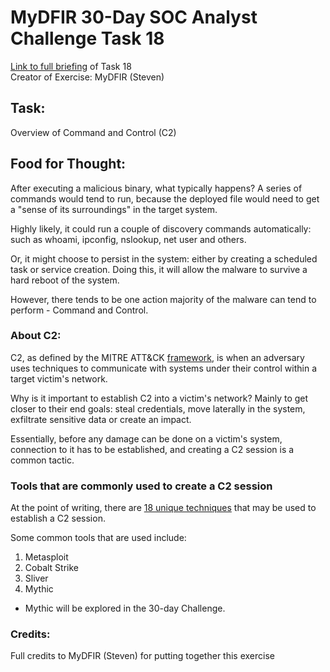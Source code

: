 # MyDFIR 30-Day SOC Analyst Challenge Task 18
[Link to full briefing](https://www.youtube.com/watch?v=WnOkhGNPmyA) of Task 18 </br>
Creator of Exercise: MyDFIR (Steven)

## Task:
Overview of Command and Control (C2)

## Food for Thought:
After executing a malicious binary, what typically happens? A series of commands would tend to run, because the deployed file would need to get a "sense of its surroundings" in the target system. 

Highly likely, it could run a couple of discovery commands automatically: such as whoami, ipconfig, nslookup, net user and others. 

Or, it might choose to persist in the system: either by creating a scheduled task or service creation. Doing this, it will allow the malware to survive a hard reboot of the system. 

However, there tends to be one action majority of the malware can tend to perform - Command and Control.


### About C2: 
C2, as defined by the MITRE ATT&CK [framework](https://attack.mitre.org/tactics/TA0011/), is when an adversary uses techniques to communicate with systems under their control within a target victim's network. 

Why is it important to establish C2 into a victim's network? Mainly to get closer to their end goals: steal credentials, move laterally in the system, exfiltrate sensitive data or create an impact. 

Essentially, before any damage can be done on a victim's system, connection to it has to be established, and creating a C2 session is a common tactic. 

### Tools that are commonly used to create a C2 session
At the point of writing, there are [18 unique techniques](https://attack.mitre.org/tactics/TA0011/) that may be used to establish a C2 session. 

Some common tools that are used include:
1. Metasploit
2. Cobalt Strike
3. Sliver
4. Mythic

* Mythic will be explored in the 30-day Challenge.

### Credits:
Full credits to MyDFIR (Steven) for putting together this exercise
















